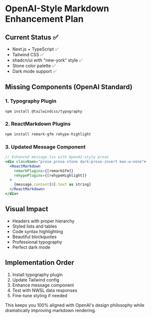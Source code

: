 # OpenAI-Style Markdown Enhancement Plan

## Current Status ✅
- Next.js + TypeScript ✅
- Tailwind CSS ✅  
- shadcn/ui with "new-york" style ✅
- Stone color palette ✅
- Dark mode support ✅

## Missing Components (OpenAI Standard)

### 1. Typography Plugin
```bash
npm install @tailwindcss/typography
```

### 2. ReactMarkdown Plugins
```bash
npm install remark-gfm rehype-highlight
```

### 3. Updated Message Component
```jsx
// Enhanced message.tsx with OpenAI-style prose
<div className="prose prose-stone dark:prose-invert max-w-none">
  <ReactMarkdown 
    remarkPlugins={[remarkGfm]}
    rehypePlugins={[rehypeHighlight]}
  >
    {message.content[0].text as string}
  </ReactMarkdown>
</div>
```

## Visual Impact
- Headers with proper hierarchy
- Styled lists and tables  
- Code syntax highlighting
- Beautiful blockquotes
- Professional typography
- Perfect dark mode

## Implementation Order
1. Install typography plugin
2. Update Tailwind config
3. Enhance message component
4. Test with NWSL data responses
5. Fine-tune styling if needed

This keeps you 100% aligned with OpenAI's design philosophy while dramatically improving markdown rendering.